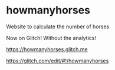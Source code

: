 # howmanyhorses
Website to calculate the number of horses

Now on Glitch! Without the analytics!

https://howmanyhorses.glitch.me

https://glitch.com/edit/#!/howmanyhorses
